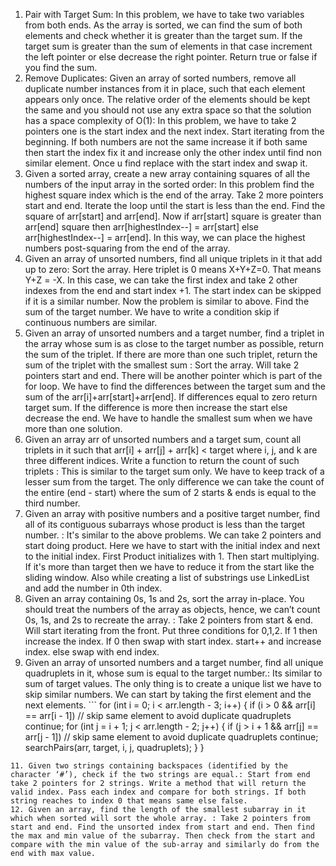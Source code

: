 1. Pair with Target Sum: In this problem, we have to take two variables from both ends. As the array is sorted, we can find the sum of both elements and check whether it is greater than the target sum. If the target sum is greater than the sum of elements in that case increment the left pointer or else decrease the right pointer. Return true or false if you find the sum.
2. Remove Duplicates: Given an array of sorted numbers, remove all duplicate number instances from it in place, such that each element appears only once. The relative order of the elements should be kept the same and you should not use any extra space so that the solution has a space complexity of O(1): In this problem, we have to take 2 pointers one is the start index and the next index. Start iterating from the beginning. If both numbers are not the same increase it if both same then start the index fix it and increase only the other index until find non similar element. Once u find replace with the start index and swap it.
3. Given a sorted array, create a new array containing squares of all the numbers of the input array in the sorted order: In this problem find the highest square index which is the end of the array. Take 2 more pointers start and end. Iterate the loop until the start is less than the end. Find the square of arr[start] and arr[end]. Now if arr[start] square is greater than arr[end] square then arr[highestIndex--] = arr[start] else arr[highestIndex--] = arr[end]. In this way, we can place the highest numbers post-squaring from the end of the array. 
4. Given an array of unsorted numbers, find all unique triplets in it that add up to zero: Sort the array. Here triplet is 0 means X+Y+Z=0. That means Y+Z = -X. In this case, we can take the first index and take 2 other indexes from the  end and start index +1. The start index can be skipped if it is a similar number. Now the problem is similar to above. Find the sum of the target number. We have to write a condition skip if continuous numbers are similar.
5. Given an array of unsorted numbers and a target number, find a triplet in the array whose sum is as close to the target number as possible, return the sum of the triplet. If there are more than one such triplet, return the sum of the triplet with the smallest sum : Sort the array. Will take 2 pointers start and end. There will be another pointer which is part of the for loop. We have to find the differences between the target sum and the sum of the arr[i]+arr[start]+arr[end]. If differences equal to zero return target sum. If the difference is more then increase the start else decrease the end. We have to handle the smallest sum when we have more than one solution.
6. Given an array arr of unsorted numbers and a target sum, count all triplets in it such that arr[i] + arr[j] + arr[k] < target where i, j, and k are three different indices. Write a function to return the count of such triplets : This is similar to the target sum only. We have to keep track of a lesser sum from the target. The only difference we can take the count of the entire (end - start) where the sum of 2 starts & ends is equal to the third number.
7. Given an array with positive numbers and a positive target number, find all of its contiguous subarrays whose product is less than the target number. : It's similar to the above problems. We can take 2 pointers and start doing product. Here we have to start with the initial index and next to the initial index. First Product initializes with 1. Then start multiplying. If it's more than target then we have to reduce it from the start like the sliding window. Also while creating a list of substrings use LinkedList and add the number in 0th index.
8. Given an array containing 0s, 1s and 2s, sort the array in-place. You should treat the numbers of the array as objects, hence, we can’t count 0s, 1s, and 2s to recreate the array. : Take 2 pointers from start & end. Will start iterating from the front. Put three conditions for 0,1,2. If 1 then increase the index. If 0 then swap with start index. start++ and increase index. else swap with end index.
9.  Given an array of unsorted numbers and a target number, find all unique quadruplets in it, whose sum is equal to the target number.: Its similar to sum of target values. The only thing is to create a unique list we have to skip similar numbers. We can start by taking the first element and the next elements.         ```
    for (int i = 0; i < arr.length - 3; i++) {
      if (i > 0 && arr[i] == arr[i - 1]) // skip same element to avoid duplicate quadruplets
        continue;
      for (int j = i + 1; j < arr.length - 2; j++) {
        if (j > i + 1 && arr[j] == arr[j - 1]) // skip same element to avoid duplicate quadruplets
          continue;
        searchPairs(arr, target, i, j, quadruplets);
      }
    }
 ```
11. Given two strings containing backspaces (identified by the character ‘#’), check if the two strings are equal.: Start from end take 2 pointers for 2 strings. Write a method that will return the valid index. Pass each index and compare for both strings. If both string reaches to index 0 that means same else false.
12. Given an array, find the length of the smallest subarray in it which when sorted will sort the whole array. : Take 2 pointers from start and end. Find the unsorted index from start and end. Then find the max and min value of the subarray. Then check from the start and compare with the min value of the sub-array and similarly do from the end with max value.    
